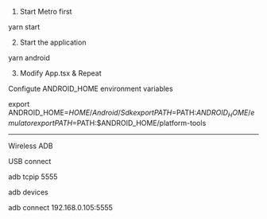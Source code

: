 1. Start Metro first

yarn start

2. Start the application

yarn android

3. Modify App.tsx & Repeat




Configute ANDROID_HOME  environment variables

export ANDROID_HOME=$HOME/Android/Sdk
export PATH=$PATH:$ANDROID_HOME/emulator
export PATH=$PATH:$ANDROID_HOME/platform-tools

________________

Wireless ADB

USB connect

adb tcpip 5555

adb devices

adb connect 192.168.0.105:5555